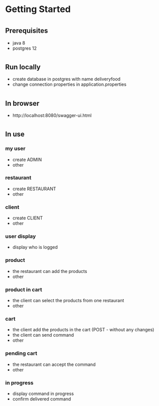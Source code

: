 # Getting Started
#
## Prerequisites
* java 8
* postgres 12
#
## Run locally
* create database in postgres with name deliveryfood
* change connection properties in application.properties
#
## In browser
* http://localhost:8080/swagger-ui.html
#
## In use
### my user
* create ADMIN
* other
### restaurant
* create RESTAURANT
* other
### client
* create CLIENT
* other
### user display
* display who is logged
### product
* the restaurant can add the products
* other
### product in cart
* the client can select the products from one restaurant
* other
### cart
* the client add the products in the cart (POST - without any changes)
* the client can send command
* other
### pending cart
* the restaurant can accept the command
* other
### in progress
* display command in progress
* confirm delivered command
